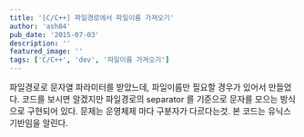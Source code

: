 ```yaml
---
title: '[C/C++] 파일경로에서 파일이름 가져오기'
author: 'ash84'
pub_date: '2015-07-03'
description: ''
featured_image: ''
tags: ['C/C++', 'dev', '파일이름 가져오기']
---
```



<span style="font-size: 11pt; ">파일경로로 문자열 파라미터를 받았느데, 파일이름만 필요할 경우가 있어서 만들었다. 코드를 보시면 알겠지만 파일경로의 separator 를 기준으로 문자를 모으는 방식으로 구현되어 있다. 문제는 운영체제 마다 구분자가 다르다는것. 본 코드는 유닉스 기반임을 알린다. </span>

<script src="https://gist.github.com/3415064.js"></script>



